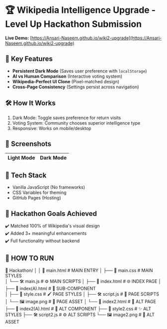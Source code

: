 # 🏆 Wikipedia Intelligence Upgrade - Level Up Hackathon Submission

**Live Demo:** [https://Ansari-Naseem.github.io/wiki2-upgrade](https://Ansari-Naseem.github.io/wiki2-upgrade)  

## 🚀 Key Features
- **Persistent Dark Mode** (Saves user preference with `localStorage`)
- **AI vs Human Comparison** (Interactive voting system)
- **Wikipedia-Perfect UI Clone** (Pixel-matched design)
- **Cross-Page Consistency** (Settings persist across navigation)

## 🛠️ How It Works
1. Dark Mode: Toggle saves preference for return visits
2. Voting System: Community chooses superior intelligence type
3. Responsive: Works on mobile/desktop

## 📸 Screenshots
| Light Mode | Dark Mode |
|------------|-----------|

## 🔧 Tech Stack
- Vanilla JavaScript (No frameworks)
- CSS Variables for theming
- GitHub Pages (Hosting)

## 🏅 Hackathon Goals Achieved
✔️ Matched 100% of Wikipedia's visual design  
✔️ Added 3+ meaningful enhancements  
✔️ Full functionality without backend  

## 🚀 HOW TO RUN
📁 Hackathon/
│
│
📄 main.html                      #   MAIN ENTRY
│   ├── 🎨 main.css             #   MAIN STYLES  
│   └── 🛠️ main.js              # ⚙ MAIN SCRIPTS
│
├── 📄 index.html               # 🌐 INDEX PAGE
│   ├── 📄 index(A).html        # 🔹 SUB-COMPONENT  
│   ├── 🎨 style.css            # 🖌 PAGE STYLES
│   ├── 🛠️ script.js           # 🧩 PAGE SCRIPTS
│   └── 🖼️ image.png           # 📸 PAGE ASSET
│
└── 📄 index2.html              # 🔄 ALT PAGE  
    ├── 📄 index2(A).html       # 🔸 ALT COMPONENT
    ├── 🎨 style2.css           # ✨ ALT STYLES
    ├── 🛠️ script2.js          # ⚙ ALT SCRIPTS
    └── 🖼️ image2.png          # 📸 ALT ASSET
